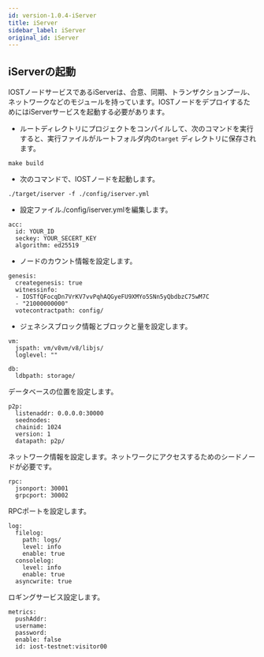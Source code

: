 ```yaml
---
id: version-1.0.4-iServer
title: iServer
sidebar_label: iServer
original_id: iServer
---
```


## iServerの起動

IOSTノードサービスであるiServerは、合意、同期、トランザクションプール、ネットワークなどのモジュールを持っています。IOSTノードをデプロイするためにはiServerサービスを起動する必要があります。

* ルートディレクトリにプロジェクトをコンパイルして、次のコマンドを実行すると、実行ファイルがルートフォルダ内の`target` ディレクトリに保存されます。

```
make build
```

* 次のコマンドで、IOSTノードを起動します。

```
./target/iserver -f ./config/iserver.yml
```

* 設定ファイル./config/iserver.ymlを編集します。

```
acc:
  id: YOUR_ID
  seckey: YOUR_SECERT_KEY
  algorithm: ed25519
```

* ノードのカウント情報を設定します。

```
genesis:
  creategenesis: true
  witnessinfo:
  - IOSTfQFocqDn7VrKV7vvPqhAQGyeFU9XMYo5SNn5yQbdbzC75wM7C
  - "21000000000"
  votecontractpath: config/
```

* ジェネシスブロック情報とブロックと量を設定します。


```
vm:
  jspath: vm/v8vm/v8/libjs/
  loglevel: ""

```


```
db:
  ldbpath: storage/
```

データベースの位置を設定します。


```
p2p:
  listenaddr: 0.0.0.0:30000
  seednodes:
  chainid: 1024
  version: 1
  datapath: p2p/
```

ネットワーク情報を設定します。ネットワークにアクセスするためのシードノードが必要です。

```
rpc:
  jsonport: 30001
  grpcport: 30002
```

RPCポートを設定します。


```
log:
  filelog:
    path: logs/
    level: info
    enable: true
  consolelog:
    level: info
    enable: true
  asyncwrite: true
```

ロギングサービス設定します。


```
metrics:
  pushAddr:
  username:
  password:
  enable: false
  id: iost-testnet:visitor00
```
